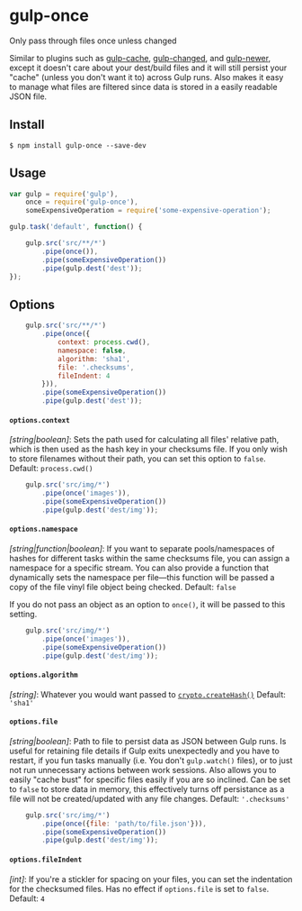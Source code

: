 # gulp-once
Only pass through files once unless changed

Similar to plugins such as [gulp-cache](https://www.npmjs.com/package/gulp-cache), [gulp-changed](https://www.npmjs.com/package/gulp-changed), and [gulp-newer](https://www.npmjs.com/package/gulp-newer), except it doesn't care about your dest/build files and it will still persist your "cache" (unless you don't want it to) across Gulp runs. Also makes it easy to manage what files are filtered since data is stored in a easily readable JSON file.

## Install

```
$ npm install gulp-once --save-dev
```


## Usage

```js
var gulp = require('gulp'),
    once = require('gulp-once'),
    someExpensiveOperation = require('some-expensive-operation');

gulp.task('default', function() {

    gulp.src('src/**/*')
        .pipe(once()),
        .pipe(someExpensiveOperation())
        .pipe(gulp.dest('dest'));
});
```


## Options

```js
    gulp.src('src/**/*')
        .pipe(once({
            context: process.cwd(),
            namespace: false,
            algorithm: 'sha1',
            file: '.checksums',
            fileIndent: 4
        })),
        .pipe(someExpensiveOperation())
        .pipe(gulp.dest('dest'));
```

#### `options.context`
*[string|boolean]*: Sets the path used for calculating all files' relative path, which is then used as the hash key in your checksums file. If you only wish to store filenames without their path, you can set this option to `false`. Default: `process.cwd()`

```js
    gulp.src('src/img/*')
        .pipe(once('images')),
        .pipe(someExpensiveOperation())
        .pipe(gulp.dest('dest/img'));
```

#### `options.namespace`
*[string|function|boolean]*: If you want to separate pools/namespaces of hashes for different tasks within the same checksums 
file, you can assign a namespace for a specific stream. You can also provide a function that dynamically sets the namespace per file—this function will be passed a copy of the file vinyl file object being checked. Default: `false`

If you do not pass an object as an option to `once()`, it will be passed to this setting.

```js
    gulp.src('src/img/*')
        .pipe(once('images')),
        .pipe(someExpensiveOperation())
        .pipe(gulp.dest('dest/img'));
```

#### `options.algorithm`
*[string]*: Whatever you would want passed to [`crypto.createHash()`](https://nodejs.org/api/crypto.html#crypto_crypto_createhash_algorithm) Default: `'sha1'`

#### `options.file`
*[string|boolean]*: Path to file to persist data as JSON between Gulp runs. Is useful for retaining file details if Gulp exits unexpectedly and you have to restart, if you fun tasks manually (i.e. You don't `gulp.watch()` files), or to just not run unnecessary actions between work sessions. Also allows you to easily "cache bust" for specific files easily if you are so inclined. Can be set to `false` to store data in memory, this effectively turns off persistance as a file will not be created/updated with any file changes. Default: `'.checksums'`

```js
    gulp.src('src/img/*')
        .pipe(once({file: 'path/to/file.json'})),
        .pipe(someExpensiveOperation())
        .pipe(gulp.dest('dest/img'));
```

#### `options.fileIndent`
*[int]*: If you're a stickler for spacing on your files, you can set the indentation for the checksumed files. Has no effect if `options.file`
is set to `false`. Default: `4`
